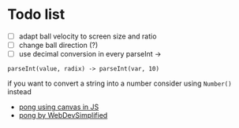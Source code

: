 # Todo list

- [ ] adapt ball velocity to screen size and ratio
- [ ] change ball direction (?)
- [ ] use decimal conversion in every parseInt -> 

`parseInt(value, radix) -> parseInt(var, 10)`

if you want to convert a string into a number consider using `Number()` instead

- [pong using canvas in JS](https://youtu.be/_jDHryV20y8)
- [pong by WebDevSimplified](https://youtu.be/PeY6lXPrPaA)
